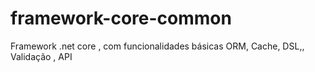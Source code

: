 # framework-core-common
Framework .net core , com funcionalidades básicas ORM, Cache, DSL,, Validação , API
